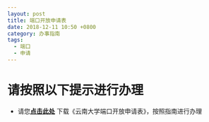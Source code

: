 ```yaml
---
layout: post
title: 端口开放申请表
date: 2018-12-11 10:50 +0800
category: 办事指南
tags:
  - 端口
  - 申请
---
```


# 请按照以下提示进行办理
- 请您[**点击此处**](http://65031141.ynu.edu.cn/%E5%B8%B8%E7%94%A8%E4%B8%8B%E8%BD%BD/2018/11/27/%E4%BA%91%E5%8D%97%E5%A4%A7%E5%AD%A6%E7%AB%AF%E5%8F%A3%E5%BC%80%E6%94%BE%E7%94%B3%E8%AF%B7%E8%A1%A8.html)
下载《云南大学端口开放申请表》，按照指南进行办理
